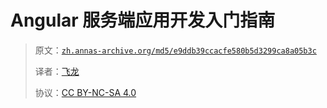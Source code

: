 # Angular 服务端应用开发入门指南

> 原文：[`zh.annas-archive.org/md5/e9ddb39ccacfe580b5d3299ca8a05b3c`](https://zh.annas-archive.org/md5/e9ddb39ccacfe580b5d3299ca8a05b3c)
> 
> 译者：[飞龙](https://github.com/wizardforcel)
> 
> 协议：[CC BY-NC-SA 4.0](http://creativecommons.org/licenses/by-nc-sa/4.0/)